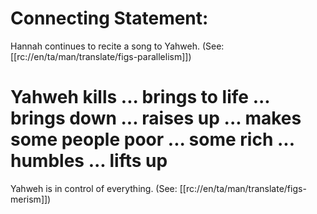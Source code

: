 # Connecting Statement:

Hannah continues to recite a song to Yahweh. (See: [[rc://en/ta/man/translate/figs-parallelism]])

# Yahweh kills ... brings to life ... brings down ... raises up ... makes some people poor ... some rich ... humbles ... lifts up

Yahweh is in control of everything. (See: [[rc://en/ta/man/translate/figs-merism]])